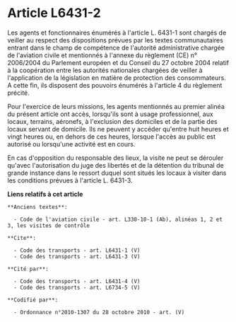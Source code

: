 # Article L6431-2

Les agents et fonctionnaires énumérés à l'article L. 6431-1 sont chargés de veiller au respect des dispositions prévues par
les textes communautaires entrant dans le champ de compétence de l'autorité administrative chargée de l'aviation civile et
mentionnés à l'annexe du règlement (CE) n° 2006/2004 du Parlement européen et du Conseil du 27 octobre 2004 relatif à la
coopération entre les autorités nationales chargées de veiller à l'application de la législation en matière de protection des
consommateurs. A cette fin, ils disposent des pouvoirs énumérés à l'article 4 du règlement précité. 

Pour l'exercice de leurs missions, les agents mentionnés au premier alinéa du présent article ont accès, lorsqu'ils sont à
usage professionnel, aux locaux, terrains, aéronefs, à l'exclusion des domiciles et de la partie des locaux servant de
domicile. Ils ne peuvent y accéder qu'entre huit heures et vingt heures ou, en dehors de ces heures, lorsque l'accès au
public est autorisé ou lorsqu'une activité est en cours. 

En cas d'opposition du responsable des lieux, la visite ne peut se dérouler qu'avec l'autorisation du juge des libertés et de
la détention du tribunal de grande instance dans le ressort duquel sont situés les locaux à visiter dans les conditions
prévues à l'article L. 6431-3.

**Liens relatifs à cet article**

	**Anciens textes**:

	  - Code de l'aviation civile - art. L330-10-1 (Ab), alinéas 1, 2 et 3, les visites de contrôle

	**Cite**:

	  - Code des transports - art. L6431-1 (V)
	  - Code des transports - art. L6431-3 (V)

	**Cité par**:

	  - Code des transports - art. L6431-4 (V)
	  - Code des transports - art. L6734-5 (V)

	**Codifié par**:

	  - Ordonnance n°2010-1307 du 28 octobre 2010 - art. (V)
